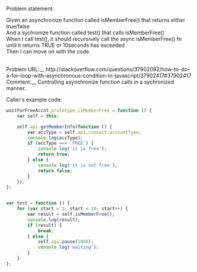 Problem statement:

Given an asynchronize function called isMemberFree() that returns either true/false<br>
And a sychronize function called test() that calls isMemberFree()<br>
When I call test(), it should recursively call the async isMemberFree() fn until it returns TRUE or 10seconds has exceeded<br>
Then I can move on with the code.<br>
  
<br>
Problem URL:__ 
http://stackoverflow.com/questions/37902092/how-to-do-a-for-loop-with-asynchronous-condition-in-javascript/37902417#37902417
<br>
Comment:__
Controlling asynchronize function calls in a sychronized manner.

<br>

Caller's example code:
```javascript
waitForFreeAccnt.prototype.isMemberFree = function () {
    var self = this;

    self.api.getMemberInfo(function () {
        var accType = self.api.connect.accountType;
        console.log(accType);
        if (accType === 'FREE') {
            console.log('it is free');
            return true;
        } else {
            console.log('it is not free');
            return false;
        }
    });
};


var test = function () {
    for (var start = 1; start < 10; start++) {
        var result = self.isMemberFree();
        console.log(result);
        if (result) {
            break;
        } else {
            self.api.pause(1000);
            console.log('waiting');
        }
    }
};
```
